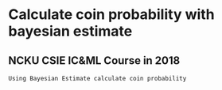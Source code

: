 # Calculate coin probability with bayesian estimate
## NCKU CSIE IC&ML Course in 2018
```
Using Bayesian Estimate calculate coin probability
```
